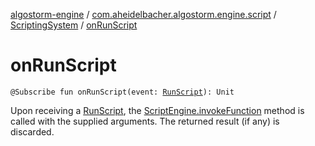[algostorm-engine](../../index.md) / [com.aheidelbacher.algostorm.engine.script](../index.md) / [ScriptingSystem](index.md) / [onRunScript](.)

# onRunScript

`@Subscribe fun onRunScript(event: `[`RunScript`](-run-script/index.md)`): Unit`

Upon receiving a [RunScript](-run-script/index.md), the [ScriptEngine.invokeFunction](../-script-engine/invoke-function.md) method is
called with the supplied arguments. The returned result (if any) is
discarded.

